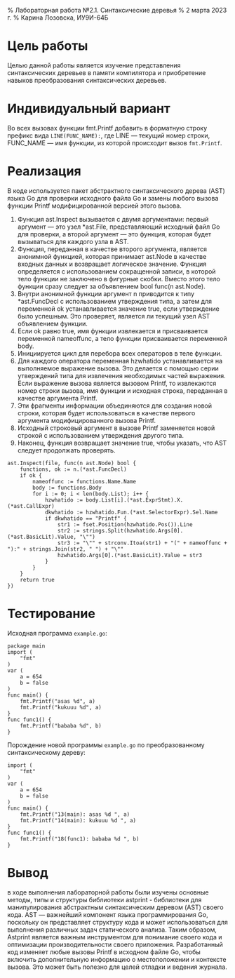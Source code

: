 % Лабораторная работа №2.1. Синтаксические деревья
% 2 марта 2023 г.
% Карина Лозовска, ИУ9И-64Б

# Цель работы
Целью данной работы является изучение представления синтаксических деревьев в памяти компилятора и приобретение навыков преобразования синтаксических деревьев.

# Индивидуальный вариант
Во всех вызовах функции fmt.Printf добавить в форматную строку префикс вида ```LINE(FUNC_NAME):```, 
где LINE — текущий номер строки, FUNC_NAME — имя функции, из которой происходит вызов ```fmt.Printf```.

# Реализация
В коде используется пакет абстрактного синтаксического дерева (AST) языка Go для проверки исходного файла Go и замены любого вызова функции Printf модифицированной версией этого вызова.
1. Функция ast.Inspect вызывается с двумя аргументами: первый аргумент — это узел *ast.File, представляющий исходный файл Go для проверки, а второй аргумент — это функция, которая будет вызываться для каждого узла в AST.
2. Функция, переданная в качестве второго аргумента, является анонимной функцией, которая принимает ast.Node в качестве входных данных и возвращает логическое значение. Функция определяется с использованием сокращенной записи, в которой тело функции не заключено в фигурные скобки. Вместо этого тело функции сразу следует за объявлением bool func(n ast.Node).
3. Внутри анонимной функции аргумент n приводится к типу *ast.FuncDecl с использованием утверждения типа, а затем для переменной ok устанавливается значение true, если утверждение было успешным. Это проверяет, является ли текущий узел AST объявлением функции.
4. Если ok равно true, имя функции извлекается и присваивается переменной nameoffunc, а тело функции присваивается переменной body.
5. Инициируется цикл для перебора всех операторов в теле функции.
6. Для каждого оператора переменная hzwhatido устанавливается на выполняемое выражение вызова. Это делается с помощью серии утверждений типа для извлечения необходимых частей выражения.
Если выражение вызова является вызовом Printf, то извлекаются номер строки вызова, имя функции и исходная строка, переданная в качестве аргумента Printf.
7. Эти фрагменты информации объединяются для создания новой строки, которая будет использоваться в качестве первого аргумента модифицированного вызова Printf.
8. Исходный строковый аргумент в вызове Printf заменяется новой строкой с использованием утверждения другого типа.
9. Наконец, функция возвращает значение true, чтобы указать, что AST следует продолжать проверять.
```golang 
ast.Inspect(file, func(n ast.Node) bool {
	functions, ok := n.(*ast.FuncDecl)
	if ok {
		nameoffunc := functions.Name.Name
		body := functions.Body
		for i := 0; i < len(body.List); i++ {
			hzwhatido := body.List[i].(*ast.ExprStmt).X.(*ast.CallExpr)
			dkwhatido := hzwhatido.Fun.(*ast.SelectorExpr).Sel.Name
			if dkwhatido == "Printf" {
				str1 := fset.Position(hzwhatido.Pos()).Line
				str2 := strings.Split(hzwhatido.Args[0].(*ast.BasicLit).Value, "\"")
				str3 := "\"" + strconv.Itoa(str1) + "(" + nameoffunc + "):" + strings.Join(str2, " ") + "\""
				hzwhatido.Args[0].(*ast.BasicLit).Value = str3
			}
		}
	}
	return true
})
```

# Тестирование
Исходная программа ```example.go```:
```golang
package main
import (
    "fmt"
)
var (
	a = 654
	b = false
)
func main() {
	fmt.Printf("asas %d", a)
	fmt.Printf("kukuuu %d", a)
}
func func1() {
	fmt.Printf("bababa %d", b)
}
```
Порождение новой программы ```example.go``` по преобразованному синтаксическому дереву:
```golang
import (
    "fmt"
)
var (
	a = 654
	b = false
)
func main() {
	fmt.Printf("13(main): asas %d ", a)
	fmt.Printf("14(main): kukuuu %d ", a)
}
func func1() {
	fmt.Printf("18(func1): bababa %d ", b)
}
```

# Вывод
в ходе выполнения лабораторной работы были изучены основные методы, типы и структуры библиотеки astprint - библиотеки для манипулирования абстрактным синтаксическим деревом (AST) своего кода. AST — важнейший компонент языка программирования Go, поскольку он представляет структуру кода и может использоваться для выполнения различных задач статического анализа. Таким образом, Astprint является важным инструментом для понимание своего кода и оптимизации производительности своего приложения. 
Разработанный код изменяет любые вызовы Printf в исходном файле Go, чтобы включить дополнительную информацию о местоположении и контексте вызова. Это может быть полезно для целей отладки и ведения журнала.
